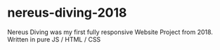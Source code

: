 # nereus-diving-2018
Nereus Diving was my first fully responsive Website Project from 2018. Written in pure JS / HTML / CSS
